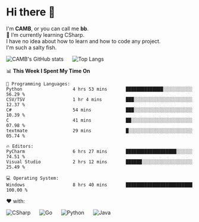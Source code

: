 # Hi there 👋
<!--
**CAMB-dev/CAMB-dev** is a ✨ _special_ ✨ repository because its `README.md` (this file) appears on your GitHub profile.

Here are some ideas to get you started:

- 🔭 I’m currently working on ...
- 🌱 I’m currently learning ...
- 👯 I’m looking to collaborate on ...
- 🤔 I’m looking for help with ...
- 💬 Ask me about ...
- 📫 How to reach me: ...
- 😄 Pronouns: ...
- ⚡ Fun fact: ...
-->
 I'm **CAMB**, or you can call me **bb**.  
 🌱 I’m currently learning CSharp.  
 I have no idea about how to learn and how to code any project.  
 I'm such a salty fish.
 
 
![CAMB's GitHub stats](https://github-readme-stats.vercel.app/api?username=CAMB-dev&show_icons=true&theme=tokyonight)
&nbsp;&nbsp;&nbsp;&nbsp;
![Top Langs](https://github-readme-stats.vercel.app/api/top-langs/?username=CAMB-dev&langs_count=5&theme=tokyonight)


<!--START_SECTION:waka-->
📊 **This Week I Spent My Time On** 

```text
💬 Programming Languages: 
Python                   4 hrs 53 mins       ██████████████░░░░░░░░░░░   56.29 % 
CSV/TSV                  1 hr 4 mins         ███░░░░░░░░░░░░░░░░░░░░░░   12.37 % 
C#                       54 mins             ███░░░░░░░░░░░░░░░░░░░░░░   10.39 % 
C                        41 mins             ██░░░░░░░░░░░░░░░░░░░░░░░   07.98 % 
textmate                 29 mins             █░░░░░░░░░░░░░░░░░░░░░░░░   05.74 % 

🔥 Editors: 
PyCharm                  6 hrs 27 mins       ███████████████████░░░░░░   74.51 % 
Visual Studio            2 hrs 12 mins       ██████░░░░░░░░░░░░░░░░░░░   25.49 % 

💻 Operating System: 
Windows                  8 hrs 40 mins       █████████████████████████   100.00 % 
```


<!--END_SECTION:waka-->


❤ with:

![CSharp](https://img.shields.io/badge/CSharp-%23512BD4?style=for-the-badge&logo=.net)
&nbsp;&nbsp;&nbsp;&nbsp;
![Go](https://img.shields.io/badge/Go-000000?style=for-the-badge&logo=go)
&nbsp;&nbsp;&nbsp;&nbsp;
![Python](https://img.shields.io/badge/Python-000000?style=for-the-badge&logo=python)
&nbsp;&nbsp;&nbsp;&nbsp;
![Java](https://img.shields.io/badge/Java-964B00?style=for-the-badge&logo=openjdk)
